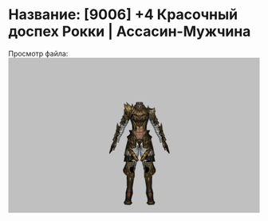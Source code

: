 # Название: [9006] +4 Красочный доспех Рокки | Ассасин-Мужчина

Просмотр файла:
![p060032.png](p060032.png)